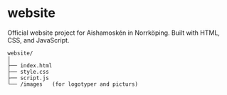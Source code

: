 # website
Official website project for Aishamoskén in Norrköping.  Built with HTML, CSS, and JavaScript.

```
website/
│
├── index.html
├── style.css
├── script.js
└── /images   (for logotyper and picturs)
```

